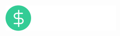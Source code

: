 <h1 align="center" background-color="black">
    <img alt="dtmoney" src="/src/assets/logo.svg" />
    <br>
</h1>